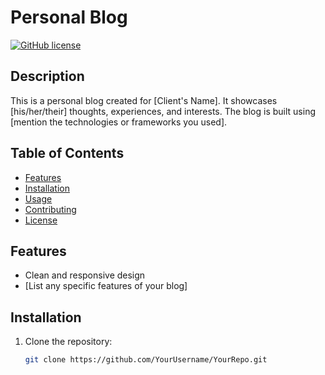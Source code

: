 # Personal Blog

[![GitHub license](https://img.shields.io/github/license/YourUsername/YourRepo)](https://github.com/YourUsername/YourRepo/blob/main/LICENSE)

## Description

This is a personal blog created for [Client's Name]. It showcases [his/her/their] thoughts, experiences, and interests. The blog is built using [mention the technologies or frameworks you used].

## Table of Contents

- [Features](#features)
- [Installation](#installation)
- [Usage](#usage)
- [Contributing](#contributing)
- [License](#license)

## Features

- Clean and responsive design
- [List any specific features of your blog]

## Installation

1. Clone the repository:

   ```bash
   git clone https://github.com/YourUsername/YourRepo.git
